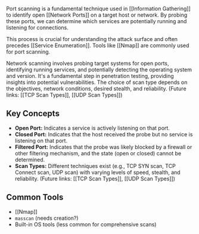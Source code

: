 Port scanning is a fundamental technique used in [[Information Gathering]] to identify open [[Network Ports]] on a target host or network. By probing these ports, we can determine which services are potentially running and listening for connections.

This process is crucial for understanding the attack surface and often precedes [[Service Enumeration]]. Tools like [[Nmap]] are commonly used for port scanning.

Network scanning involves probing target systems for open ports, identifying running services, and potentially detecting the operating system and version. It's a fundamental step in penetration testing, providing insights into potential vulnerabilities. The choice of scan type depends on the objectives, network conditions, desired stealth, and reliability. (Future links: [[TCP Scan Types]], [[UDP Scan Types]])

## Key Concepts

*   **Open Port:** Indicates a service is actively listening on that port.
*   **Closed Port:** Indicates that the host received the probe but no service is listening on that port.
*   **Filtered Port:** Indicates that the probe was likely blocked by a firewall or other filtering mechanism, and the state (open or closed) cannot be determined.
*   **Scan Types:** Different techniques exist (e.g., TCP SYN scan, TCP Connect scan, UDP scan) with varying levels of speed, stealth, and reliability. (Future links: [[TCP Scan Types]], [[UDP Scan Types]])

## Common Tools

*   [[Nmap]]
*   `masscan` (needs creation?)
*   Built-in OS tools (less common for comprehensive scans) 
